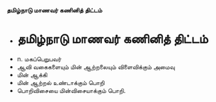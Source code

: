**தமிழ்நாடு மாணவர் கணினித் திட்டம்**
- # தமிழ்நாடு மாணவர் கணினித் திட்டம்
- n. மகப்பெறுபவர்
- ஆவி வகைகளையும் மின் ஆற்றலையும் விளைவிக்கும் அமைவு
- மின் ஆக்கி
- மின் ஆற்றல் உண்டாக்கும் பொறி
- பொறிவிசையை மின்விசையாக்கும் பொறி.

